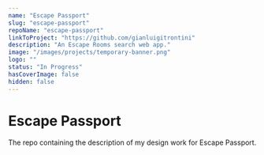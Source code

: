 ```yaml
---
name: "Escape Passport"
slug: "escape-passport"
repoName: "escape-passport"
linkToProject: "https://github.com/gianluigitrontini"
description: "An Escape Rooms search web app."
image: "/images/projects/temporary-banner.png"
logo: ""
status: "In Progress"
hasCoverImage: false
hidden: false
---
```


# Escape Passport

The repo containing the description of my design work for Escape Passport.
